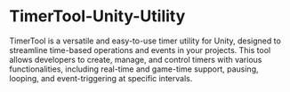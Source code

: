 # TimerTool-Unity-Utility
TimerTool is a versatile and easy-to-use timer utility for Unity, designed to streamline time-based operations and events in your projects. This tool allows developers to create, manage, and control timers with various functionalities, including real-time and game-time support, pausing, looping, and event-triggering at specific intervals.
